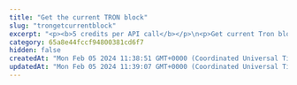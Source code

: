 ```yaml
---
title: "Get the current TRON block"
slug: "trongetcurrentblock"
excerpt: "<p><b>5 credits per API call</b></p>\n<p>Get current Tron block.</p>"
category: 65a8e44fccf94800381cd6f7
hidden: false
createdAt: "Mon Feb 05 2024 11:38:51 GMT+0000 (Coordinated Universal Time)"
updatedAt: "Mon Feb 05 2024 11:39:07 GMT+0000 (Coordinated Universal Time)"
---
```

